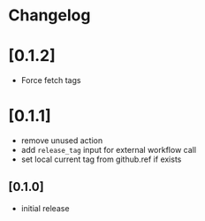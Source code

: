 # Changelog

# [0.1.2]
- Force fetch tags

# [0.1.1]
- remove unused action
- add `release_tag` input for external workflow call
- set local current tag from github.ref if exists

## [0.1.0]
- initial release
